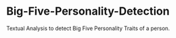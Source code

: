 # Big-Five-Personality-Detection
Textual Analysis to detect Big Five Personality Traits of a person.
